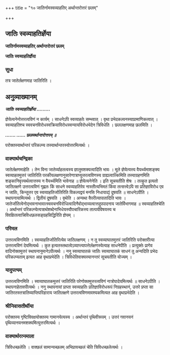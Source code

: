 +++
title = "१० जातिर्नामस्वव्याहतिर् अर्थान्तरोत्तरं छलम्"

+++


## जातिः स्वव्याहतिर्ज्ञेया

**जातिर्नामस्वव्याहतिर् अर्थान्तरोत्तरं छलम्**

**जातिः स्वव्याहतिर्ज्ञेया**

### **सुधा**

तत्र जातेर्लक्षणमाह जातिरिति ।

## **अनुव्याख्यानम्**

***जातिः स्वव्याहतिर्ज्ञेया .........***

ज्ञेयेत्यनेनोत्तरत्वविणं न कार्यम् । साधनेऽपि स्वव्याहतेः सम्भवात् । वृथा प्रभेदकल्पनस्याप्रामाणिकत्वात् । स्वव्याहतिश्च स्ववचनविरोधस्वक्रियाविरोधस्वन्यायविरोधभेदेन त्रिविधेति । छललक्षणमाह छलमिति ।

***....... ...... छलमर्थान्तरोत्तरम् ॥***

परोक्तस्यार्थान्तरं परिकल्प्य तस्यार्थान्तरस्योत्तरमित्यर्थः ।

### **वाक्यार्थचन्द्रिका**

जातेर्लक्षणमाहेति । तेन विना जातेर्व्याहतत्वस्य ज्ञातुमशक्यत्वादिति भावः । मूले ज्ञेयेत्यस्य वैयर्थ्यमाशङ्क्य स्वव्याहतमुत्तरं जातिरिति परकीयलक्षणानुसारेणात्राप्युत्तरत्वविणस्य ग्राह्यत्वात्किमिति तस्याग्रहणमिति शङ्कानिवृत्त्यर्थत्वात्तस्य न वैयर्थ्यमिति भावेनाह ॥ ज्ञेयेत्यनेनेति । इति सूचयतीति शेषः । तत्कुत इत्यतो जातिलक्षणे उत्तरत्वविणं गृह्णतः किं साधने स्वव्याहतिरेव नास्तीत्यभिमतं किंवा तत्सत्त्वेऽपि सा प्रतिज्ञाविरोध एव न जातिः, किन्तूत्तर एव स्वव्याहतिर्जातिरिति विकल्पद्वयं मनसि निधायाद्यं दूषयति ॥ साधनेऽपीति । स्थापनायामित्यर्थः । द्वितीयं दूषयति । वृथेति । अन्यथा वैपरीत्यापातादिति भावः । जातेर्जातित्वेनोद्भावनाभावात्स्ववचनविरोधित्वादिनैवोद्भाव्यत्वात्तदुपपादनाय जातेर्विभागमाह ॥ स्वव्याहतिश्चेति । अर्थान्तरं परिकल्प्येत्यत्रार्थशब्देनाभिधेयस्यौपचारिकस्य तात्पर्यविषयस्य च विवक्षितत्वात्त्रिविधछलसङ्ग्रहसिद्धिरिति ज्ञेयम् ।

### **परिमल**

उत्तरत्वविणमिति । स्वव्याहतिर्जातिरित्येव जातिलक्षणम् । न तु स्वव्याघातमुत्तरं जातिरिति परोक्तरीत्या उत्तरत्वविणं देयमित्यर्थः । कुत इत्यतस्तथात्वेऽव्याप्त्यापत्तेर्लक्षणस्येत्याह साधनेपीति । प्रत्युक्तेः प्रागेव वादिनोक्तमुत्तरं स्थापनानुमानेऽपीत्यर्थः । ननु स्वव्याघातकं जातिः स्वव्याघातकं साधनं तु अन्यदिति प्रभेदः परिकल्प्यताम् इत्यत आह वृथाप्रभेदेति । त्रिविधेतिवाक्यस्यानन्तरं सूचयतीति योज्यम् ।

### **यादुपत्यम्**



उत्तरत्वविणमिति । स्वव्याघातकमुत्तरं जातिरिति परेणोक्तमुत्तरत्वविणं नात्रोपादेयमित्यर्थः ॥ साधनेऽपीति । स्थापनाहेतावपीत्यर्थः । ननु स्थापनायां प्राप्ता स्वव्याहतिः प्रतिज्ञाविरोधरूपं निग्रहस्थानं, उत्तरे प्रप्ता सा जातिरतस्तत्रातिव्याप्तिपरिहाराय जातिलक्षणे उत्तरत्वविणमावश्यकमित्यत आह वृथाप्रभेदेति ।

### **श्रीनिवासतीर्थीया**

परोक्तस्य गृष्टिविवक्षयोक्तस्य गामानयेत्यस्य । अर्थान्तरं पृथिवीरूपम् । उत्तरं गवानयनं पृथिव्यानयनमशक्यमित्युत्तरमित्यर्थः ।

### **वाक्यार्थरत्नमाला**

त्रिविधच्छलेति । वाक्छलं सामान्यच्छलम् अभिप्रायच्छलं चेति त्रिविधच्छलेत्यर्थः ।

